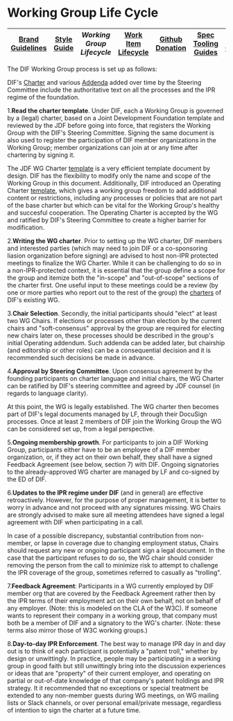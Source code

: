 # Working Group Life Cycle


|[Brand Guidelines](brand-guidelines.md)|[Style Guide](style-guide.md)|*Working Group Lifecycle*|[Work Item Lifecycle](work-item-lifecycle.md)|[Github Donation](github-donation.md)|[Spec Tooling Guides](spec-tooling-guides.md)|[Code of Conduct](code-of-conduct.md)|
|---|---|---|---|---|---|---|
 
The DIF Working Group process is set up as follows: 
 
DIF's [Charter](https://github.com/decentralized-identity/org/blob/master/Org%20documents/Membership%20agreements/DIF%20Project%20Charter%20_4.0.2.pdf) and various [Addenda](https://github.com/decentralized-identity/org/tree/master/Org%20documents/Membership%20agreements) added over time by the Steering Committee include the authoritative text on all the processes and the IPR regime of the foundation. 

1.**Read the charter template**. Under DIF, each a Working Group is governed by a (legal) charter, based on a Joint Development Foundation template and reviewed by the JDF before going into force, that registers the Working Group with the DIF's Steering Committee. Signing the same document is also used to register the participation of DIF member organizations in the Working Group; member organizations can join at or any time after chartering by signing it. 

The JDF WG Charter [template](https://docs.google.com/document/d/1aT-05-yheMpaj3oEhFgI2Cl6n1lU50fn5tytanY5T7s/edit?usp=sharing) is a very efficient template document by design. DIF has the flexibility to modify only the name and scope of the Working Group in this document.
Additionally, DIF introduced an Operating Charter [template](https://docs.google.com/document/d/1aLjawYuju-uIz5Lfu0OdpATky6q6Gc44uF-NLitYYu0/edit?usp=sharing), which gives a working group freedom to add additional content or restrictions, including any processes or policies that are not part of the base charter but which can be vital for the Working Group's healthy and succesful cooperation. The Operating Charter is accepted by the WG and ratified by DIF's Steering Committee to create a higher barrier for modification. 
 
2.**Writing the WG charter**. 
Prior to setting up the WG charter, DIF members and interested parties (which may need to join DIF or a co-sponsoring liasion organization before signing) are advised to host non-IPR protected meetings to finalize the WG Charter. While it can be challenging to do so in a non-IPR-protected context, it is essential that the group define a scope for the group and itemize both the "in-scope" and "out-of-scope" sections of the charter first. One useful input to these meetings could be a review (by one or more parties who report out to the rest of the group) the [charters](https://github.com/decentralized-identity/org/tree/master/Org%20documents/WG%20documents) of DIF's existing WG.

3.**Chair Selection**. Secondly, the initial participants should "elect" at least two WG Chairs. If  elections or processes other than election by the current chairs and "soft-consensus" approval by the group are required for electing new chairs later on, these processes should be described in the group's initial Operating addendum. Such addenda can be added later, but chairship (and editorship or other roles) can be a consequential decision and it is recommended such decisions be made in advance.    

4.**Approval by Steering Committee**. Upon consensus agreement by the founding participants on charter language and initial chairs, the WG Charter can be ratified by DIF's steering committee and agreed by JDF counsel (in regards to language clarity). 

At this point, the WG is legally established. The WG charter then becomes part of DIF's legal documents managed by LF, through their DocuSign processes. Once at least 2 members of DIF join the Working Group the WG can be considered set up, from a legal perspective.   

5.**Ongoing membership growth**. For participants to join a DIF Working Group, participants either have to be an employee of a DIF member organization, or, if they act on their own behalf, they shall have a signed Feedback Agreement (see below, section 7) with DIF. Ongoing signatories to the already-approved WG charter are managed by LF and co-signed by the ED of DIF. 

6.**Updates to the IPR regime under DIF** (and in general) are effective retroactively. However, for the purpose of proper management, it is better to worry in advance and not proceed with any signatures missing. WG Chairs are strongly advised to make sure all meeting attendees have signed a legal agreement with DIF when participating in a call. 

In case of a possible discrepancy, substantial contribution from non-member, or lapse in coverage due to changing employment status, Chairs should request any new or ongoing participant sign a legal document. In the case that the participant refuses to do so, the WG chair should consider removing the person from the call to minimize risk to attempt to challenge the IPR coverage of the group, sometimes referred to casually as "trolling". 

7.**Feedback Agreement**: Participants in a WG currently employed by DIF member org that are covered by the Feedback Agreement rather then by the IPR terms of their employment act on their own behalf, not on behalf of any employer. (Note: this is modeled on the CLA of the W3C). If someone wants to represent their company in a working group, that company must both be a member of DIF and a signatory to the WG's charter. (Note: these terms also mirror those of W3C working groups.) 

8.**Day-to-day IPR Enforcement**. The best way to manage IPR day in and day out is to think of each participant is potentially a "patent troll," whether by design or unwittingly. In practice, people may be participating in a working group in good faith but still unwittingly bring into the discussion experiences or ideas that are "property" of their current employer, and operating on partial or out-of-date knowledge of that company's patent holdings and IPR strategy. It it recommended that no exceptions or special treatment be extended to any non-member guests during WG meetings, on WG mailing lists or Slack channels, or over personal email/private message, regardless of intention to sign the charter at a future time.
